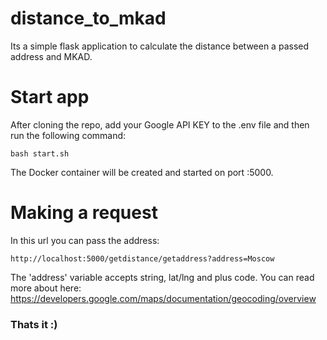 # distance_to_mkad

Its a simple flask application to calculate the distance between a passed address and MKAD.

# Start app

After cloning the repo, add your Google API KEY to the .env file and then run the following command:

```
bash start.sh
```

The Docker container will be created and started on port :5000.

# Making a request

In this url you can pass the address:

```
http://localhost:5000/getdistance/getaddress?address=Moscow
```
The 'address' variable accepts string, lat/lng and plus code. You can read more about here:
https://developers.google.com/maps/documentation/geocoding/overview

### Thats it :)
